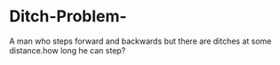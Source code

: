 # Ditch-Problem-
A man who steps forward and backwards but there are ditches at some distance.how long he can step?
